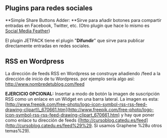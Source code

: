## Plugins para redes sociales

**Simple Share Buttons Adder: **Sirve para añadir botones para compartir entradas en Facebook, Twitter, etc. \(Otro plugin que hace lo mismo es [Social Media Feather](https://wordpress.org/plugins/social-media-feather/)\)

El plugin JETPACK tiene el plugin "**Difundir**" que sirve para publicar directamente entradas en redes sociales.

## RSS en Wordpress

La dirección de feeds RSS en Wordpress se construye añadiendo /feed a la dirección de inicio de tu Wordpress. por ejemplo sería algo así:  http://www.nombredetublog.com/feed

**EJERCICIO OPCIONAL:** Insertar a modo de botón la imagen de suscripción RSS como un enlace en un Widget en una barra lateral. La imagen es esta: [http://www.freepik.com/free-photo/logo-icon-symbol-rss-rss-feed-drawing-clipart\\_670661.htm](http://www.freepik.com/free-photo/logo-icon-symbol-rss-rss-feed-drawing-clipart_670661.htm) y hay que poner como enlace tu dirección de feeds \([http://cursoblog.catedu.es/feed](http://cursoblog.catedu.es/feed%29%29. Si usamos Graphene %28u otros temas%29\).

